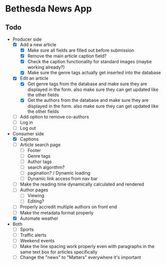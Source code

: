 # Bethesda News App

## Todo

- Producer side
    - [x] Add a new article
        - [x] Make sure all fields are filled out before submission
        - [x] Remove the main article caption field?
        - [x] Check the caption functionality for standard images (maybe working already?)
        - [x] Make sure the genre tags actually get inserted into the database
    - [x] Edit an article
        - [x] Get genre tags from the database and make sure they are displayed in the form. also make sure they can get updated like the other fields
        - [x] Get the authors from the database and make sure they are displayed in the form. also make sure they can get updated like the other fields
    - [ ] Add option to remove co-authors
    - [ ] Log in
    - [ ] Log out

- Consumer side
    - [x] Captions
    - [ ] Article search page
        - [ ] Footer
        - [ ] Genre tags
        - [ ] Author tags
        - [ ] search algorithm?
        - [ ] pagination? / Dynamic loading
        - [ ] Dynamic link access from nav bar
    - [ ] Make the reading time dynamically calculated and rendered
    - [ ] Author pages
        - [ ] Viewing
        - [ ] Editing?
    - [ ] Properly accredit multiple authors on front end
    - [ ] Make the metadata format properly
    - [x] Automate weather

- Both
    - [ ] Sports
    - [ ] Traffic alerts
    - [ ] Weekend events
    - [ ] Make the line spacing work properly even with paragraphs in the same text box for articles specifically
    - [ ] Change the "news" to "Matters" everywhere it's important